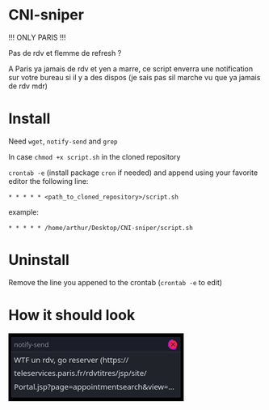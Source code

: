 # CNI-sniper

!!! ONLY PARIS !!!

Pas de rdv et flemme de refresh ?

A Paris ya jamais de rdv et yen a marre, ce script enverra une notification sur votre bureau si il y a des dispos (je sais pas sil marche vu que ya jamais de rdv mdr)

# Install

Need `wget`, `notify-send` and `grep`

In case `chmod +x script.sh` in the cloned repository

`crontab -e` (install package `cron` if needed) and append using your favorite editor the following line:  
```
* * * * * <path_to_cloned_repository>/script.sh
```
example:
```
* * * * * /home/arthur/Desktop/CNI-sniper/script.sh
```

# Uninstall

Remove the line you appened to the crontab (`crontab -e` to edit)

# How it should look

![notification](possible_output.png)
